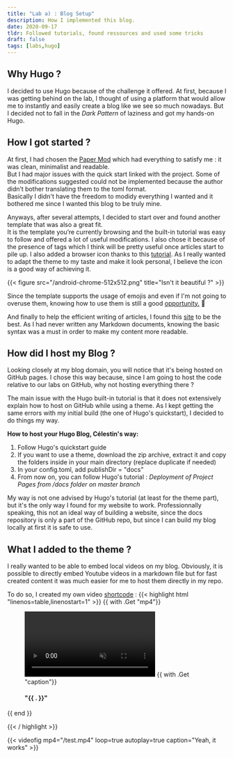 ```yaml
---
title: "Lab a) : Blog Setup"
description: How I implemented this blog.
date: 2020-09-17
tldr: Followed tutorials, found ressources and used some tricks
draft: false
tags: [labs,hugo]
---
```

## Why Hugo ?
I decided to use Hugo because of the challenge it offered. At first, because I was getting behind on the lab, I thought of using a platform that would allow me to instantly and easily create a blog like we see so much nowadays. But I decided not to fall in the *Dark Pattern* of laziness and got my hands-on Hugo.
## How I got started ?
At first, I had chosen the [Paper Mod](https://themes.gohugo.io/hugo-papermod/ "Looks good, but not ideal") which had everything to satisfy me : it was clean, minimalist and readable.    
But I had major issues with the quick start linked with the project. Some of the modifications suggested could not be implemented because the author didn’t bother translating them to the toml format.   
Basically I didn't have the freedom to modidy everything I wanted and it bothered me since I wanted this blog to be truly mine.  
  
  Anyways, after several attempts, I decided to start over and found another template that was also a great fit.   
It is the template you’re currently browsing and the built-in tutorial was easy to follow and offered a lot of useful modifications. I also chose it because of the presence of tags which I think will be pretty useful once articles start to pile up.
I also added a browser icon thanks to this [tutorial](https://www.kiroule.com/article/add-favicon-to-hugo-based-website/). As I really wanted to adapt the theme to my taste and make it look personal, I believe the icon is a good way of achieving it.  


{{< figure src="/android-chrome-512x512.png" title="Isn't it beautiful ?" >}}  

Since the template supports the usage of emojis and even if I'm not going to overuse them, knowing how to use them is still a good [opportunity.](https://www.webfx.com/tools/emoji-cheat-sheet/) :muscle:

And finally to help the efficient writing of articles, I found this [site]( https://www.markdownguide.org/basic-syntax/) to be the best. As I had never written any Markdown documents, knowing the basic syntax was a must in order to make my content more readable.

## How did I host my Blog ?
Looking closely at my blog domain, you will notice that it's being hosted on GitHub pages. I chose this way because, since I am going to host the code relative to our labs on GitHub, why not hosting everything there ?  
  
The main issue with the Hugo built-in tutorial is that it does not extensively explain how to host on GitHub while using a theme. As I kept getting the same errors with my initial build (the one of Hugo's quickstart), I decided to do things my way.  
  
**How to host your Hugo Blog, Célestin's way:**
	
1) Follow Hugo's quickstart guide
2) If you want to use a theme, download the zip archive, extract it and copy the folders inside in your main directory (replace duplicate if needed)
3) In your config.toml, add publishDir = "docs"
4) From now on, you can follow Hugo's tutorial : *Deployment of Project Pages from /docs folder on master branch*

My way is not one advised by Hugo's tutorial (at least for the theme part), but it's the only way I found for my website to work. Professionnally speaking, this not an ideal way of building a website, since the docs repository is only a part of the GitHub repo, but since I can build my blog locally at first it is safe to use.  

## What I added to the theme ?

I really wanted to be able to embed local videos on my blog. Obviously, it is possible to directly embed Youtube videos in a markdown file but for fast created content it was much easier for me to host them directly in my repo.  

To do so, I created my own video [shortcode](https://gohugo.io/templates/shortcode-templates/) :
{{< highlight html "linenos=table,linenostart=1" >}}
{{ with .Get "mp4"}}
<figure>
  <video loop autoplay muted controls>
    <source src="{{ . }}" type="video/mp4">
    	{{ end }}
    Your browser does not support the video tag.
  </video>
  {{ with .Get "caption"}}
     <figcaption> <h4> "{{ . }}" </h4></figcaption>
  <style type="center">
  	</style>
</figure>
{{ end }}

{{< / highlight >}}  
  
{{< videofig mp4="/test.mp4" loop=true autoplay=true caption="Yeah, it works" >}}
